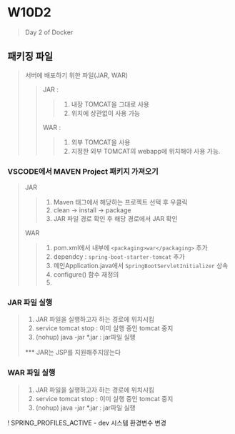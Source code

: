 # W10D2
> Day 2 of Docker
## 패키징 파일
> 서버에 배포하기 위한 파일(JAR, WAR) <br>
> > JAR : 
> > > 1. 내장 TOMCAT을 그대로 사용 <br>
> > > 2. 위치에 상관없이 사용 가능 <br>
> >
> > WAR : 
> > > 1. 외부 TOMCAT을 사용 <br>
> > > 2. 지정한 외부 TOMCAT의 webapp에 위치해야 사용 가능. <br>

### VSCODE에서 MAVEN Project 패키지 가져오기
> JAR
> > 1. Maven 태그에서 해당하는 프로젝트 선택 후 우클릭
> > 2. clean -> install -> package
> > 3. JAR 파일 경로 확인 후 해당 경로에서 JAR 확인
>
> WAR
> > 1. pom.xml에서 <parent> 내부에 `<packaging>war</packaging>` 추가
> > 2. dependcy : `spring-boot-starter-tomcat` 추가
> > 3. 메인Application.java에서 `SpringBootServletInitializer` 상속
> > 4. configure() 함수 재정의
> > 5. 
 


### JAR 파일 실행
> 1. JAR 파일을 실행하고자 하는 경로에 위치시킴
> 2. service tomcat stop : 이미 실행 중인 tomcat 중지
> 3. (nohup) java -jar *.jar : jar파일 실행
>
> *** JAR는 JSP를 지원해주지않는다
> 
### WAR 파일 실행
> 1. JAR 파일을 실행하고자 하는 경로에 위치시킴
> 2. service tomcat stop : 이미 실행 중인 tomcat 중지
> 3. (nohup) java -jar *.jar : jar파일 실행

! SPRING_PROFILES_ACTIVE - dev  시스템 환경변수 변경
